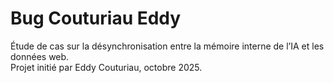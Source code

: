 # Bug Couturiau Eddy

Étude de cas sur la désynchronisation entre la mémoire interne de l’IA et les données web.  
Projet initié par Eddy Couturiau, octobre 2025.
